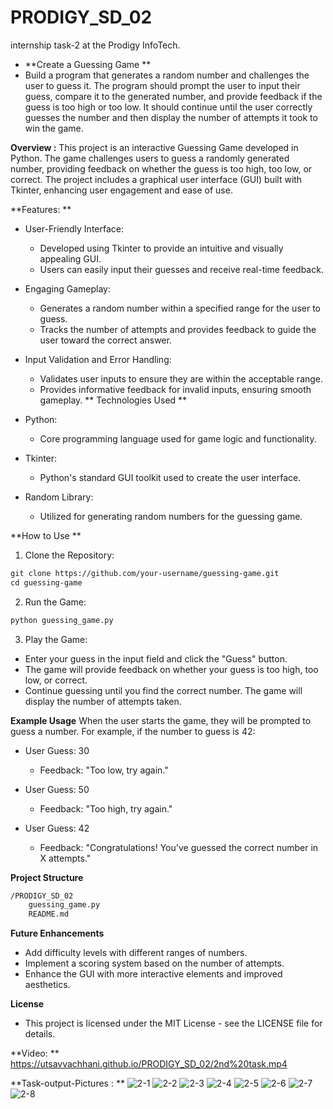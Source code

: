 # PRODIGY_SD_02
internship task-2 at the Prodigy InfoTech.

- **Create a Guessing Game **
- Build a program that generates a random number and challenges the user to guess it. The program should prompt the user to input their guess, compare it to the generated number, and provide feedback if the guess is too high or too low. It should continue until the user correctly guesses the number and then display the number of attempts it took to win the game.

**Overview :**
This project is an interactive Guessing Game developed in Python. The game challenges users to guess a randomly generated number, providing feedback on whether the guess is too high, too low, or correct. The project includes a graphical user interface (GUI) built with Tkinter, enhancing user engagement and ease of use.

**Features: **
- User-Friendly Interface:
    - Developed using Tkinter to provide an intuitive and visually appealing GUI.
    - Users can easily input their guesses and receive real-time feedback.
    
- Engaging Gameplay:
    - Generates a random number within a specified range for the user to guess.
    - Tracks the number of attempts and provides feedback to guide the user toward the correct answer.
      
- Input Validation and Error Handling:
    - Validates user inputs to ensure they are within the acceptable range.
    - Provides informative feedback for invalid inputs, ensuring smooth gameplay.
 **
Technologies Used **

- Python:
    - Core programming language used for game logic and functionality.
    
- Tkinter:
    - Python's standard GUI toolkit used to create the user interface.
    
- Random Library:
    - Utilized for generating random numbers for the guessing game.
  

**How to Use  **
1. Clone the Repository:
```html
git clone https://github.com/your-username/guessing-game.git
cd guessing-game
```
2. Run the Game:
```html
python guessing_game.py
```
3. Play the Game:
  - Enter your guess in the input field and click the "Guess" button.
  - The game will provide feedback on whether your guess is too high, too low, or correct.
  - Continue guessing until you find the correct number. The game will display the number of attempts taken.

**Example Usage**
When the user starts the game, they will be prompted to guess a number. For example, if the number to guess is 42:

- User Guess: 30
  - Feedback: "Too low, try again."
  
- User Guess: 50
  - Feedback: "Too high, try again."
- User Guess: 42
  - Feedback: "Congratulations! You've guessed the correct number in X attempts."

**Project Structure**
```html
/PRODIGY_SD_02
    guessing_game.py
    README.md
```

**Future Enhancements**
- Add difficulty levels with different ranges of numbers.
- Implement a scoring system based on the number of attempts.
- Enhance the GUI with more interactive elements and improved aesthetics.


**License**
- This project is licensed under the MIT License - see the LICENSE file for details.

**Video: **
https://utsavvachhani.github.io/PRODIGY_SD_02/2nd%20task.mp4

**Task-output-Pictures : **
![2-1](https://github.com/user-attachments/assets/beaae7c9-a551-4f0d-9740-0010dc5804e5)
![2-2](https://github.com/user-attachments/assets/195f1dd8-54dc-409c-890c-1b31f6c9b1ea)
![2-3](https://github.com/user-attachments/assets/380badfb-bd12-4eaf-95bc-78cb0a715035)
![2-4](https://github.com/user-attachments/assets/335778d4-5ea4-4758-b49d-c85ad6f44117)
![2-5](https://github.com/user-attachments/assets/35ec8c2f-ca42-4926-b08a-ed805e816364)
![2-6](https://github.com/user-attachments/assets/71196bb4-bd6b-4de7-b1ed-35f9d44e43f9)
![2-7](https://github.com/user-attachments/assets/a720973a-510e-4757-8ea3-428cbfc11b84)
![2-8](https://github.com/user-attachments/assets/8b84ffca-c7de-476b-912e-c0761cde315e)
